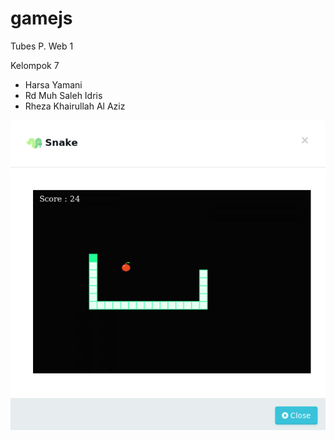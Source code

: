 # gamejs

Tubes P. Web 1

Kelompok 7
- Harsa Yamani
- Rd Muh Saleh Idris
- Rheza Khairullah Al Aziz

![alt text](https://github.com/radensaleh/gamejs/blob/master/img/SS-Snake2.png)

